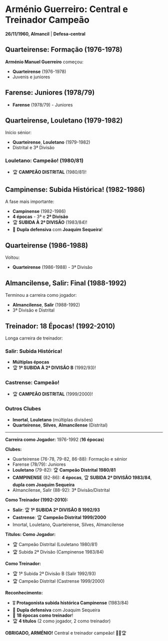 # Arménio Guerreiro: Central e Treinador Campeão

**26/11/1960, Almancil** | **Defesa-central**

## Quarteirense: Formação (1976-1978)

**Arménio Manuel Guerreiro** começou:
- **Quarteirense** (1976-1978)
- Juvenis e juniores

## Farense: Juniores (1978/79)

- **Farense** (1978/79) - Juniores

## Quarteirense, Louletano (1979-1982)

Início sénior:
- **Quarteirense**, **Louletano** (1979-1982)
- Distrital e 3ª Divisão

### Louletano: Campeão! (1980/81)
- 🏆 **CAMPEÃO DISTRITAL** (1980/81)!

## Campinense: Subida Histórica! (1982-1986)

A fase mais importante:
- **Campinense** (1982-1986)
- **4 épocas** - 3ª e **2ª Divisão**
- 🏆 **SUBIDA À 2ª DIVISÃO** (1983/84)!
- 💪 **Dupla defensiva** com **Joaquim Sequeira**!

## Quarteirense (1986-1988)

Voltou:
- **Quarteirense** (1986-1988) - 3ª Divisão

## Almancilense, Salir: Final (1988-1992)

Terminou a carreira como jogador:
- **Almancilense**, **Salir** (1988-1992)
- 3ª Divisão e Distrital

## Treinador: 18 Épocas! (1992-2010)

Longa carreira de treinador:

### Salir: Subida Histórica!
- **Múltiplas épocas**
- 🏆 **1ª SUBIDA À 2ª DIVISÃO B** (1992/93)!

### Castrense: Campeão!
- 🏆 **CAMPEÃO DISTRITAL** (1999/2000)!

### Outros Clubes
- **Imortal**, **Louletano** (múltiplas divisões)
- **Quarteirense**, **Silves**, **Almancilense** (Distrital)

---

**Carreira como Jogador:** 1976-1992 (**16 épocas**)

**Clubes:**
- Quarteirense (76-78, 79-82, 86-88): Formação e sénior
- Farense (78/79): Juniores
- **Louletano** (79-82): 🏆 **Campeão Distrital 1980/81**
- **CAMPINENSE** (82-86): **4 épocas**, 🏆 **SUBIDA 2ª DIVISÃO 1983/84**, **dupla com Joaquim Sequeira**
- Almancilense, Salir (88-92): 3ª Divisão/Distrital

**Como Treinador (1992-2010):**
- **Salir**: 🏆 **1ª SUBIDA 2ª DIVISÃO B 1992/93**
- **Castrense**: 🏆 **Campeão Distrital 1999/2000**
- Imortal, Louletano, Quarteirense, Silves, Almancilense

**Títulos:**
**Como Jogador:**
- 🏆 Campeão Distrital (Louletano 1980/81)
- 🏆 Subida 2ª Divisão (Campinense 1983/84)

**Como Treinador:**
- 🏆 1ª Subida 2ª Divisão B (Salir 1992/93)
- 🏆 Campeão Distrital (Castrense 1999/2000)

**Reconhecimento:**
- 🎖️ **Protagonista subida histórica Campinense** (1983/84)
- 💪 **Dupla defensiva** com Joaquim Sequeira
- 👔 **18 épocas como treinador**!
- 🏆 **4 títulos** (2 como jogador, 2 como treinador)

**OBRIGADO, ARMÉNIO!** Central e treinador campeão! 🦁👔🏆
